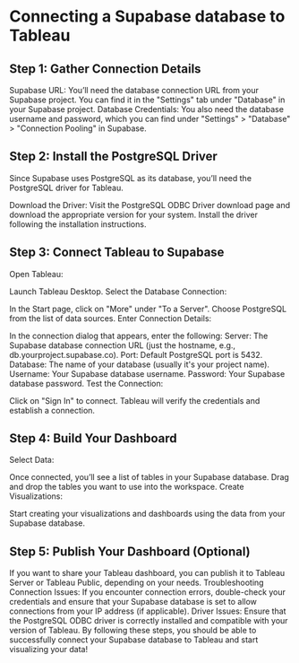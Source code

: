 # Connecting a Supabase database to Tableau

## Step 1: Gather Connection Details

Supabase URL: You’ll need the database connection URL from your Supabase project. You can find it in the "Settings" tab under "Database" in your Supabase project.
Database Credentials: You also need the database username and password, which you can find under "Settings" > "Database" > "Connection Pooling" in Supabase.

## Step 2: Install the PostgreSQL Driver

Since Supabase uses PostgreSQL as its database, you’ll need the PostgreSQL driver for Tableau.

Download the Driver:
Visit the PostgreSQL ODBC Driver download page and download the appropriate version for your system.
Install the driver following the installation instructions.

## Step 3: Connect Tableau to Supabase

Open Tableau:

Launch Tableau Desktop.
Select the Database Connection:

In the Start page, click on "More" under "To a Server".
Choose PostgreSQL from the list of data sources.
Enter Connection Details:

In the connection dialog that appears, enter the following:
Server: The Supabase database connection URL (just the hostname, e.g., db.yourproject.supabase.co).
Port: Default PostgreSQL port is 5432.
Database: The name of your database (usually it's your project name).
Username: Your Supabase database username.
Password: Your Supabase database password.
Test the Connection:

Click on "Sign In" to connect. Tableau will verify the credentials and establish a connection.

## Step 4: Build Your Dashboard

Select Data:

Once connected, you’ll see a list of tables in your Supabase database. Drag and drop the tables you want to use into the workspace.
Create Visualizations:

Start creating your visualizations and dashboards using the data from your Supabase database.

## Step 5: Publish Your Dashboard (Optional)

If you want to share your Tableau dashboard, you can publish it to Tableau Server or Tableau Public, depending on your needs.
Troubleshooting
Connection Issues: If you encounter connection errors, double-check your credentials and ensure that your Supabase database is set to allow connections from your IP address (if applicable).
Driver Issues: Ensure that the PostgreSQL ODBC driver is correctly installed and compatible with your version of Tableau.
By following these steps, you should be able to successfully connect your Supabase database to Tableau and start visualizing your data!
